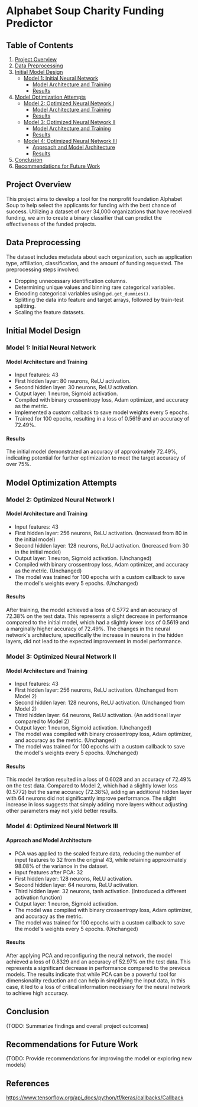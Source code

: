 # Alphabet Soup Charity Funding Predictor

## Table of Contents

1. [Project Overview](#project-overview)
2. [Data Preprocessing](#data-preprocessing)
3. [Initial Model Design](#initial-model-design)
   - [Model 1: Initial Neural Network](#model-1-initial-neural-network)
     - [Model Architecture and Training](#model-architecture-and-training)
     - [Results](#results)
4. [Model Optimization Attempts](#model-optimization-attempts)
   - [Model 2: Optimized Neural Network I](#model-2-optimized-neural-network-i)
     - [Model Architecture and Training](#model-architecture-and-training-1)
     - [Results](#results-1)
   - [Model 3: Optimized Neural Network II](#model-3-optimized-neural-network-ii)
     - [Model Architecture and Training](#model-architecture-and-training-2)
     - [Results](#results-2)
   - [Model 4: Optimized Neural Network III](#model-4-optimized-neural-network-iii)
     - [Approach and Model Architecture](#approach-and-model-architecture)
     - [Results](#results-3)
5. [Conclusion](#conclusion)
6. [Recommendations for Future Work](#recommendations-for-future-work)

## Project Overview

This project aims to develop a tool for the nonprofit foundation Alphabet Soup to help select the applicants for funding with the best chance of success. Utilizing a dataset of over 34,000 organizations that have received funding, we aim to create a binary classifier that can predict the effectiveness of the funded projects.

## Data Preprocessing

The dataset includes metadata about each organization, such as application type, affiliation, classification, and the amount of funding requested. The preprocessing steps involved:
- Dropping unnecessary identification columns.
- Determining unique values and binning rare categorical variables.
- Encoding categorical variables using `pd.get_dummies()`.
- Splitting the data into feature and target arrays, followed by train-test splitting.
- Scaling the feature datasets.

## Initial Model Design

### Model 1: Initial Neural Network

#### Model Architecture and Training

- Input features: 43
- First hidden layer: 80 neurons, ReLU activation.
- Second hidden layer: 30 neurons, ReLU activation.
- Output layer: 1 neuron, Sigmoid activation.
- Compiled with binary crossentropy loss, Adam optimizer, and accuracy as the metric.
- Implemented a custom callback to save model weights every 5 epochs.
- Trained for 100 epochs, resulting in a loss of 0.5619 and an accuracy of 72.49%.

#### Results

The initial model demonstrated an accuracy of approximately 72.49%, indicating potential for further optimization to meet the target accuracy of over 75%.

## Model Optimization Attempts

### Model 2: Optimized Neural Network I

#### Model Architecture and Training

- Input features: 43
- First hidden layer: 256 neurons, ReLU activation. (Increased from 80 in the initial model)
- Second hidden layer: 128 neurons, ReLU activation. (Increased from 30 in the initial model)
- Output layer: 1 neuron, Sigmoid activation. (Unchanged)
- Compiled with binary crossentropy loss, Adam optimizer, and accuracy as the metric. (Unchanged)
- The model was trained for 100 epochs with a custom callback to save the model's weights every 5 epochs. (Unchanged)

#### Results

After training, the model achieved a loss of 0.5772 and an accuracy of 72.38% on the test data. This represents a slight decrease in performance compared to the initial model, which had a slightly lower loss of 0.5619 and a marginally higher accuracy of 72.49%. The changes in the neural network's architecture, specifically the increase in neurons in the hidden layers, did not lead to the expected improvement in model performance.

### Model 3: Optimized Neural Network II

#### Model Architecture and Training

- Input features: 43
- First hidden layer: 256 neurons, ReLU activation. (Unchanged from Model 2)
- Second hidden layer: 128 neurons, ReLU activation. (Unchanged from Model 2)
- Third hidden layer: 64 neurons, ReLU activation. (An additional layer compared to Model 2)
- Output layer: 1 neuron, Sigmoid activation. (Unchanged)
- The model was compiled with binary crossentropy loss, Adam optimizer, and accuracy as the metric. (Unchanged)
- The model was trained for 100 epochs with a custom callback to save the model's weights every 5 epochs. (Unchanged)

#### Results

This model iteration resulted in a loss of 0.6028 and an accuracy of 72.49% on the test data. Compared to Model 2, which had a slightly lower loss (0.5772) but the same accuracy (72.38%), adding an additional hidden layer with 64 neurons did not significantly improve performance. The slight increase in loss suggests that simply adding more layers without adjusting other parameters may not yield better results.

### Model 4: Optimized Neural Network III

#### Approach and Model Architecture

- PCA was applied to the scaled feature data, reducing the number of input features to 32 from the original 43, while retaining approximately 98.08% of the variance in the dataset.
- Input features after PCA: 32
- First hidden layer: 128 neurons, ReLU activation.
- Second hidden layer: 64 neurons, ReLU activation.
- Third hidden layer: 32 neurons, tanh activation. (Introduced a different activation function)
- Output layer: 1 neuron, Sigmoid activation.
- The model was compiled with binary crossentropy loss, Adam optimizer, and accuracy as the metric.
- The model was trained for 100 epochs with a custom callback to save the model's weights every 5 epochs. (Unchanged)

#### Results

After applying PCA and reconfiguring the neural network, the model achieved a loss of 0.8329 and an accuracy of 52.97% on the test data. This represents a significant decrease in performance compared to the previous models. The results indicate that while PCA can be a powerful tool for dimensionality reduction and can help in simplifying the input data, in this case, it led to a loss of critical information necessary for the neural network to achieve high accuracy.

## Conclusion

(TODO: Summarize findings and overall project outcomes)

## Recommendations for Future Work

(TODO: Provide recommendations for improving the model or exploring new models)



## References
https://www.tensorflow.org/api_docs/python/tf/keras/callbacks/Callback
